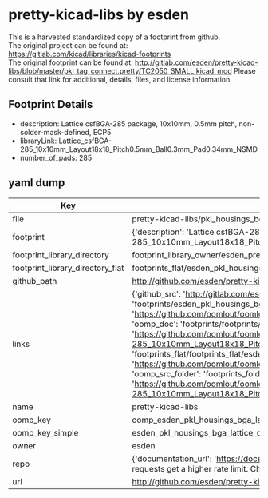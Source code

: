 # pretty-kicad-libs by esden  
This is a harvested standardized copy of a footprint from github.  
The original project can be found at:  
https://gitlab.com/kicad/libraries/kicad-footprints  
The original footprint can be found at:
http://gitlab.com/esden/pretty-kicad-libs/blob/master/pkl_tag_connect.pretty/TC2050_SMALL.kicad_mod
Please consult that link for additional, details, files, and license information.  
## Footprint Details
* description: Lattice csfBGA-285 package, 10x10mm, 0.5mm pitch, non-solder-mask-defined, ECP5  
* libraryLink: Lattice_csfBGA-285_10x10mm_Layout18x18_Pitch0.5mm_Ball0.3mm_Pad0.34mm_NSMD  
* number_of_pads: 285  
## yaml dump  
| Key | Value |  
| --- | --- |  
| file | pretty-kicad-libs/pkl_housings_bga.pretty/Lattice_csfBGA-285_10x10mm_Layout18x18_Pitch0.5mm_Ball0.3mm_Pad0.34mm_NSMD.kicad_mod |  
| footprint | {'description': 'Lattice csfBGA-285 package, 10x10mm, 0.5mm pitch, non-solder-mask-defined, ECP5', 'libraryLink': 'Lattice_csfBGA-285_10x10mm_Layout18x18_Pitch0.5mm_Ball0.3mm_Pad0.34mm_NSMD', 'number_of_pads': 285} |  
| footprint_library_directory | footprint_library_owner/esden_pretty-kicad-libs |  
| footprint_library_directory_flat | footprints_flat/esden_pkl_housings_bga_lattice_csfbga_285_10x10mm_layout18x18_pitch0_5mm_ball0_3mm_pad0_34mm_nsmd/working |  
| github_path | http://github.com/esden/pretty-kicad-libs/blob/master/pkl_housings_bga.pretty/Lattice_csfBGA-285_10x10mm_Layout18x18_Pitch0.5mm_Ball0.3mm_Pad0.34mm_NSMD.kicad_mod |  
| links | {'github_src': 'http://gitlab.com/esden/pretty-kicad-libs/blob/master/pkl_tag_connect.pretty/TC2050_SMALL.kicad_mod', 'github_src_repo': 'https://gitlab.com/kicad/libraries/kicad-footprints', 'oomp_bot': 'footprints/esden_pkl_housings_bga_lattice_csfbga_285_10x10mm_layout18x18_pitch0_5mm_ball0_3mm_pad0_34mm_nsmd/working', 'oomp_bot_github': 'https://github.com/oomlout/oomlout_oomp_footprint_bot/tree/main/footprints/esden_pkl_housings_bga_lattice_csfbga_285_10x10mm_layout18x18_pitch0_5mm_ball0_3mm_pad0_34mm_nsmd/working', 'oomp_doc': 'footprints/footprints/esden/pkl_housings_bga/Lattice_csfBGA-285_10x10mm_Layout18x18_Pitch0.5mm_Ball0.3mm_Pad0.34mm_NSMD/working/', 'oomp_doc_github': 'https://github.com/oomlout/oomlout_oomp_footprint_doc/tree/main/footprints/footprints/esden/pkl_housings_bga/Lattice_csfBGA-285_10x10mm_Layout18x18_Pitch0.5mm_Ball0.3mm_Pad0.34mm_NSMD/working', 'oomp_src_flat': 'footprints_flat/footprints_flat/esden_pkl_housings_bga_lattice_csfbga_285_10x10mm_layout18x18_pitch0_5mm_ball0_3mm_pad0_34mm_nsmd/working', 'oomp_src_flat_github': 'https://github.com/oomlout/oomlout_oomp_footprint_src/tree/main/footprints_flat/esden_pkl_housings_bga_lattice_csfbga_285_10x10mm_layout18x18_pitch0_5mm_ball0_3mm_pad0_34mm_nsmd/working', 'oomp_src_folder': 'footprints_folder/footprints_folder/esden/pkl_housings_bga/Lattice_csfBGA-285_10x10mm_Layout18x18_Pitch0.5mm_Ball0.3mm_Pad0.34mm_NSMD/working', 'oomp_src_folder_github': 'https://github.com/oomlout/oomlout_oomp_footprint_src/tree/main/footprints_folder/esden/pkl_housings_bga/Lattice_csfBGA-285_10x10mm_Layout18x18_Pitch0.5mm_Ball0.3mm_Pad0.34mm_NSMD/working'} |  
| name | pretty-kicad-libs |  
| oomp_key | oomp_esden_pkl_housings_bga_lattice_csfbga_285_10x10mm_layout18x18_pitch0_5mm_ball0_3mm_pad0_34mm_nsmd |  
| oomp_key_simple | esden_pkl_housings_bga_lattice_csfbga_285_10x10mm_layout18x18_pitch0_5mm_ball0_3mm_pad0_34mm_nsmd |  
| owner | esden |  
| repo | {'documentation_url': 'https://docs.github.com/rest/overview/resources-in-the-rest-api#rate-limiting', 'message': "API rate limit exceeded for 84.66.173.59. (But here's the good news: Authenticated requests get a higher rate limit. Check out the documentation for more details.)"} |  
| url | http://github.com/esden/pretty-kicad-libs |  

